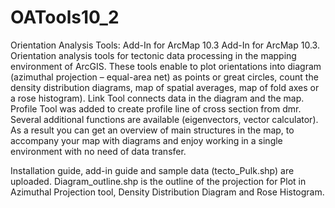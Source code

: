 # OATools10_2
Orientation Analysis Tools: Add-In for ArcMap 10.3
Add-In for ArcMap 10.3. Orientation analysis tools for tectonic data processing in the mapping environment of ArcGIS.
These tools enable to plot orientations into diagram (azimuthal projection – equal-area
net) as points or great circles, count the density distribution diagrams, map of spatial
averages, map of fold axes or a rose histogram). Link Tool connects data in the diagram
and the map. Profile Tool was added to create profile line of cross section from dmr. Several
additional functions are available (eigenvectors, vector calculator).
As a result you can get an overview of main structures in the map, to accompany your
map with diagrams and enjoy working in a single environment with no need of data transfer.

Installation guide, add-in guide and sample data (tecto_Pulk.shp) are uploaded. Diagram_outline.shp is the outline of the projection for Plot in Azimuthal Projection tool, Density Distribution Diagram and Rose Histogram.
